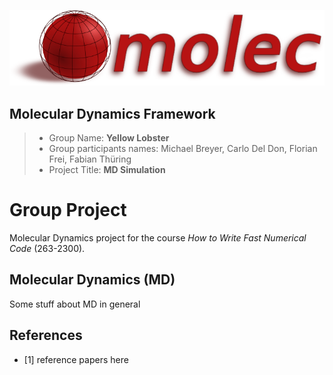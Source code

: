 ![molec Logo](doc/logo/logo.png?raw=true "")
## Molecular Dynamics Framework
> * Group Name: **Yellow Lobster**
> * Group participants names: Michael Breyer, Carlo Del Don, Florian Frei, Fabian Thüring
> * Project Title: **MD Simulation**

# Group Project
Molecular Dynamics project for the course *How to Write Fast Numerical Code* (263-2300).

## Molecular Dynamics (MD)
Some stuff about MD in general

## References 
 * [1] reference papers here
 
